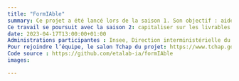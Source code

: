 ```yaml
---
title: "FormIAble"
summary: Ce projet a été lancé lors de la saison 1. Son objectif : aider les administrations à exploiter en masse des documents administratifs sous des formats non directement exploitables (PDF scannés, images, etc.). L’information contenue dans ces documents, pour être exploitée, doit passer par une étape d’extraction et de structuration de l’information, qui est vite très chronophage si elle est réalisée à la main, d’où l’idée d’automatiser ce type de tâches.
Ce travail se poursuit avec la saison 2: capitaliser sur les livrables de la saison 1 et aller plus loin en traitant un autre cas d’usage : l’extraction des données de formulaires.
date: 2023-04-17T13:00:00+01:00
Administrations participantes : Insee, Direction interministérielle du numérique, ministère des Armées, ministère de l’Intérieur, Haute Autorité de Santé, Ministère de la Justice
Pour rejoindre l’équipe, le salon Tchap du projet: https://www.tchap.gouv.fr/#/room/#OCR10L9812RXBYB:agent.interieur.tchap.gouv.fr
Code source : https://github.com/etalab-ia/formIAble
images: 

---
```


